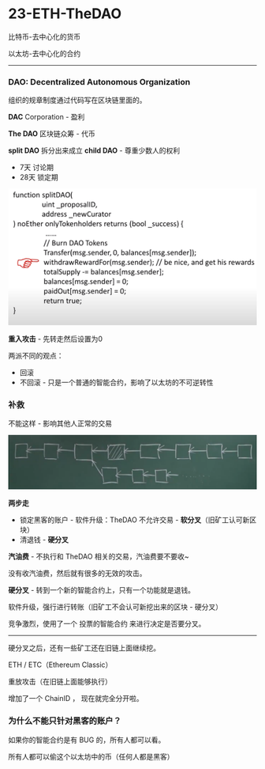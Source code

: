 # 23-ETH-TheDAO

比特币-去中心化的货币

以太坊-去中心化的合约

---

### DAO: Decentralized Autonomous Organization

组织的规章制度通过代码写在区块链里面的。

**DAC** Corporation - 盈利

**The DAO** 区块链众筹 - 代币

**split DAO** 拆分出来成立 **child DAO** - 尊重少数人的权利

- 7天 讨论期
- 28天 锁定期

![image-20200530150810036](README/image-20200530150810036.png)

**重入攻击** - 先转走然后设置为0

两派不同的观点：

- 回滚
- 不回滚 - 只是一个普通的智能合约，影响了以太坊的不可逆转性

### 补救

不能这样 - 影响其他人正常的交易

![image-20200530151649101](README/image-20200530151649101.png)

**两步走**

- 锁定黑客的账户 - 软件升级：TheDAO 不允许交易 - **软分叉**（旧矿工认可新区块）
- 清退钱 - **硬分叉**

**汽油费** - 不执行和 TheDAO 相关的交易，汽油费要不要收~ 

没有收汽油费，然后就有很多的无效的攻击。

**硬分叉** - 转到一个新的智能合约上，只有一个功能就是退钱。

软件升级，强行进行转账（旧矿工不会认可新挖出来的区块 - 硬分叉）

竞争激烈，使用了一个 投票的智能合约 来进行决定是否要分叉。

---

硬分叉之后，还有一些矿工还在旧链上面继续挖。

ETH / ETC（Ethereum Classic）

重放攻击（在旧链上面能够执行）

增加了一个 ChainID ， 现在就完全分开啦。

### 为什么不能只针对黑客的账户？

如果你的智能合约是有 BUG 的，所有人都可以看。

所有人都可以偷这个以太坊中的币（任何人都是黑客）
